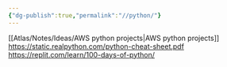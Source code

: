 ```yaml
---
{"dg-publish":true,"permalink":"//python/"}
---
```


[[Atlas/Notes/Ideas/AWS python projects\|AWS python projects]]
https://static.realpython.com/python-cheat-sheet.pdf
https://replit.com/learn/100-days-of-python/
